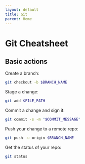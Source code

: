 ```yaml
---
layout: default
title: Git
parent: Home
---
```


# Git Cheatsheet

## Basic actions

Create a branch:

```bash
git checkout -b $BRANCH_NAME
```

Stage a change:

```bash
git add $FILE_PATH
```

Commit a change and sign it:

```bash
git commit -s -m "$COMMIT_MESSAGE"
```

Push your change to a remote repo:

```bash
git push -u origin $BRANCH_NAME
```

Get the status of your repo:

```bash
git status
```
